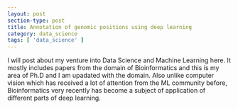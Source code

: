 ```yaml
---
layout: post
section-type: post
title: Annotation of genomic positions using deep learning
category: data_science
tags: [ 'data_science' ]
---
```


I will post about my venture into Data Science and Machine Learning here. It mostly includes papers from 
the domain of Bioinformatics and this is my area of Ph.D and I am upadated with the domain. Also unlike 
computer vision which has received a lot of attention from the ML community before, Bioinformatics very 
recently has become a subject of application of different parts of deep learning. 
